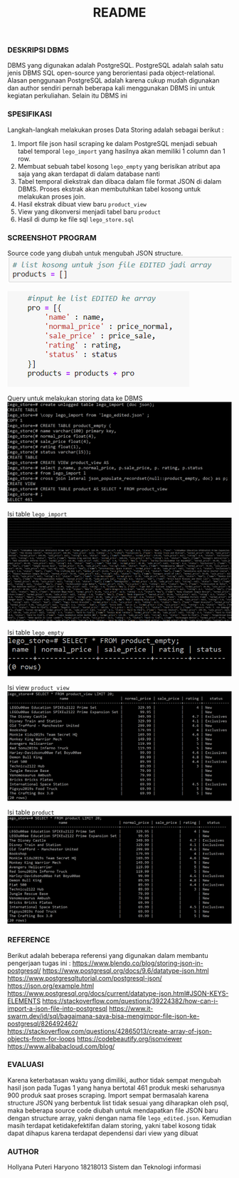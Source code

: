 <h1 align="center">
  <br>
  README
  <br>
  <br>
</h1>

### DESKRIPSI DBMS
DBMS yang digunakan adalah PostgreSQL. PostgreSQL adalah salah satu jenis DBMS SQL open-source yang berorientasi pada object-relational. Alasan penggunaan PostgreSQL adalah karena cukup mudah digunakan dan author sendiri pernah beberapa kali menggunakan DBMS ini untuk kegiatan perkuliahan. Selain itu DBMS ini  

### SPESIFIKASI 
Langkah-langkah melakukan proses Data Storing adalah sebagai berikut :
1. Import file json hasil scraping ke dalam PostgreSQL menjadi sebuah tabel temporal `lego_import` yang hasilnya akan memiliki 1 column dan 1 row.
2. Membuat sebuah tabel kosong `lego_empty` yang berisikan atribut apa saja yang akan terdapat di dalam database nanti 
3. Tabel temporal diekstrak dan dibaca dalam file format JSON di dalam DBMS. Proses ekstrak akan membutuhkan tabel kosong untuk melakukan proses join.
3. Hasil ekstrak dibuat view baru `product_view`
4. View yang dikonversi menjadi tabel baru `product`
5. Hasil di dump ke file sql `lego_store.sql`


### SCREENSHOT PROGRAM
Source code yang diubah untuk mengubah JSON structure.
![Screenshot 6](screenshots/Capture_6.PNG?raw=true "Capture 6")

![Screenshot 7](screenshots/Capture_7.PNG?raw=true "Capture 7")

Query untuk melakukan storing data ke DBMS
![Screenshot 1](screenshots/Capture_1.PNG?raw=true "Capture 1")

Isi table `lego_import`
![Screenshot 2](screenshots/Capture_2.PNG?raw=true "Capture 2")

Isi table `lego_empty`
![Screenshot 3](screenshots/Capture_3.PNG?raw=true "Capture 3")

Isi view `product_view`
![Screenshot 4](screenshots/Capture_4.PNG?raw=true "Capture 4")

Isi table `product`
![Screenshot 5](screenshots/Capture_5.PNG?raw=true "Capture 5")


### REFERENCE
Berikut adalah beberapa referensi yang digunakan dalam membantu pengerjaan tugas ini :
https://www.blendo.co/blog/storing-json-in-postgresql/
https://www.postgresql.org/docs/9.6/datatype-json.html
https://www.postgresqltutorial.com/postgresql-json/
https://json.org/example.html
https://www.postgresql.org/docs/current/datatype-json.html#JSON-KEYS-ELEMENTS
https://stackoverflow.com/questions/39224382/how-can-i-import-a-json-file-into-postgresql
https://www.it-swarm.dev/id/sql/bagaimana-saya-bisa-mengimpor-file-json-ke-postgresql/826492462/
https://stackoverflow.com/questions/42865013/create-array-of-json-objects-from-for-loops
https://codebeautify.org/jsonviewer
https://www.alibabacloud.com/blog/


### EVALUASI
Karena keterbatasan waktu yang dimiliki, author tidak sempat mengubah hasil json pada Tugas 1 yang hanya bertotal 461 produk meski seharusnya 900 produk saat proses scraping. 
Import sempat bermasalah karena structure JSON yang berbentuk list tidak sesuai yang diharapkan oleh psql, maka beberapa source code diubah untuk mendapatkan file JSON baru dengan structure array, yakni dengan nama file `lego_edited.json`.
Kemudian masih terdapat ketidakefektifan dalam storing, yakni tabel kosong tidak dapat dihapus karena terdapat dependensi dari view yang dibuat

### AUTHOR
Hollyana Puteri Haryono
18218013
Sistem dan Teknologi informasi